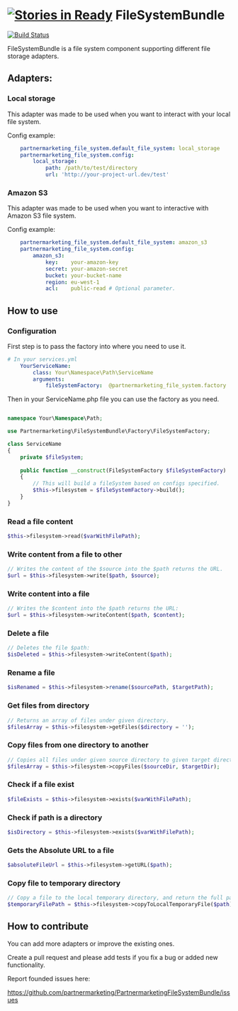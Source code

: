 [![Stories in Ready](https://badge.waffle.io/partnermarketing/PartnermarketingFileSystemBundle.png?label=ready&title=Ready)](https://waffle.io/partnermarketing/PartnermarketingFileSystemBundle)
FileSystemBundle
================

[![Build Status](https://travis-ci.org/partnermarketing/PartnermarketingFileSystemBundle.svg)](https://travis-ci.org/partnermarketing/PartnermarketingFileSystemBundle)


FileSystemBundle is a file system component supporting different file storage adapters.


## Adapters:

### Local storage

This adapter was made to be used when you want to interact with your local file system. 

Config example:

```yml
    partnermarketing_file_system.default_file_system: local_storage
    partnermarketing_file_system.config:
        local_storage:
            path: /path/to/test/directory
            url: 'http://your-project-url.dev/test'

```


### Amazon S3

This adapter was made to be used when you want to interactive with Amazon S3 file system.


Config example:

```yml
    partnermarketing_file_system.default_file_system: amazon_s3
    partnermarketing_file_system.config:
        amazon_s3:
            key:    your-amazon-key
            secret: your-amazon-secret
            bucket: your-bucket-name
            region: eu-west-1
            acl:    public-read # Optional parameter.

```


## How to use

### Configuration 

First step is to pass the factory into where you need to use it.

```yml
# In your services.yml
    YourServiceName:
        class: Your\Namespace\Path\ServiceName
        arguments:
            fileSystemFactory:  @partnermarketing_file_system.factory
```

Then in your ServiceName.php file you can use the factory as you need.

```php

namespace Your\Namespace\Path;

use Partnermarketing\FileSystemBundle\Factory\FileSystemFactory;

class ServiceName
{
    private $fileSystem;
    
    public function __construct(FileSystemFactory $fileSystemFactory)
    {
        // This will build a fileSystem based on configs specified.
        $this->filesystem = $fileSystemFactory->build();
    }
}

```



### Read a file content

```php
$this->filesystem->read($varWithFilePath);
```

### Write content from a file to other

```php
// Writes the content of the $source into the $path returns the URL.
$url = $this->filesystem->write($path, $source);
```

### Write content into a file

```php
// Writes the $content into the $path returns the URL:
$url = $this->filesystem->writeContent($path, $content);
```

### Delete a file

```php
// Deletes the file $path:
$isDeleted = $this->filesystem->writeContent($path);
```

### Rename a file

```php
$isRenamed = $this->filesystem->rename($sourcePath, $targetPath);
```

### Get files from directory

```php
// Returns an array of files under given directory.
$filesArray = $this->filesystem->getFiles($directory = '');
```

### Copy files from one directory to another

```php
// Copies all files under given source directory to given target directory.
$filesArray = $this->filesystem->copyFiles($sourceDir, $targetDir);
```

### Check if a file exist

```php
$fileExists = $this->filesystem->exists($varWithFilePath);
```

### Check if path is a directory

```php
$isDirectory = $this->filesystem->exists($varWithFilePath);
```

### Gets the Absolute URL to a file

```php
$absoluteFileUrl = $this->filesystem->getURL($path);
```

### Copy file to temporary directory

```php
// Copy a file to the local temporary directory, and return the full path.
$temporaryFilePath = $this->filesystem->copyToLocalTemporaryFile($path);
```






## How to contribute

You can add more adapters or improve the existing ones.

Create a pull request and please add tests if you fix a bug or added new functionality.

Report founded issues here:

https://github.com/partnermarketing/PartnermarketingFileSystemBundle/issues

